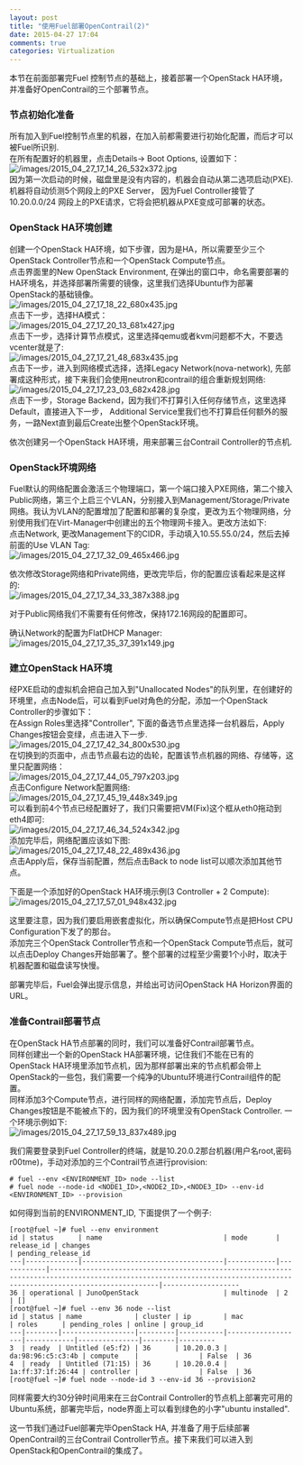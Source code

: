 ```yaml
---
layout: post
title: "使用Fuel部署OpenContrail(2)"
date: 2015-04-27 17:04
comments: true
categories: Virtualization
---
```

本节在前面部署完Fuel 控制节点的基础上，接着部署一个OpenStack HA环境，并准备好OpenContrail的三个部署节点。     
### 节点初始化准备
所有加入到Fuel控制节点里的机器，在加入前都需要进行初始化配置，而后才可以被Fuel所识别.    
在所有配置好的机器里，点击Details-> Boot Options, 设置如下：    
![/images/2015_04_27_17_14_26_532x372.jpg](/images/2015_04_27_17_14_26_532x372.jpg)    
因为第一次启动的时候，磁盘里是没有内容的，机器会自动从第二选项启动(PXE). 机器将自动侦测5个网段上的PXE Server， 因为Fuel Controller接管了10.20.0.0/24 网段上的PXE请求，它将会把机器从PXE变成可部署的状态。        

### OpenStack HA环境创建
创建一个OpenStack HA环境，如下步骤，因为是HA，所以需要至少三个OpenStack Controller节点和一个OpenStack Compute节点。    
点击界面里的New OpenStack Environment, 在弹出的窗口中，命名需要部署的HA环境名，并选择部署所需要的镜像，这里我们选择Ubuntu作为部署OpenStack的基础镜像。    
![/images/2015_04_27_17_18_22_680x435.jpg](/images/2015_04_27_17_18_22_680x435.jpg)    
点击下一步，选择HA模式：    
![/images/2015_04_27_17_20_13_681x427.jpg](/images/2015_04_27_17_20_13_681x427.jpg)   
点击下一步，选择计算节点模式，这里选择qemu或者kvm问题都不大，不要选vcenter就是了:     
![/images/2015_04_27_17_21_48_683x435.jpg](/images/2015_04_27_17_21_48_683x435.jpg)     
点击下一步，进入到网络模式选择，选择Legacy Network(nova-network), 先部署成这种形式，接下来我们会使用neutron和contrail的组合重新规划网络:     
![/images/2015_04_27_17_23_03_682x428.jpg](/images/2015_04_27_17_23_03_682x428.jpg)   
点击下一步，Storage Backend，因为我们不打算引入任何存储节点，这里选择Default，直接进入下一步， Additional Service里我们也不打算启任何额外的服务，一路Next直到最后Create出整个OpenStack环境。    
 
依次创建另一个OpenStack HA环境，用来部署三台Contrail Controller的节点机.    
### OpenStack环境网络
Fuel默认的网络配置会激活三个物理端口，第一个端口接入PXE网络，第二个接入Public网络，第三个上启三个VLAN，分别接入到Management/Storage/Private网络。我认为VLAN的配置增加了配置和部署的复杂度，更改为五个物理网络，分别使用我们在Virt-Manager中创建出的五个物理网卡接入。更改方法如下:     
点击Network, 更改Management下的CIDR，手动填入10.55.55.0/24，然后去掉前面的Use VLAN Tag:        
![/images/2015_04_27_17_32_09_465x466.jpg](/images/2015_04_27_17_32_09_465x466.jpg) 

依次修改Storage网络和Private网络，更改完毕后，你的配置应该看起来是这样的:      
![/images/2015_04_27_17_34_33_387x388.jpg](/images/2015_04_27_17_34_33_387x388.jpg)    

对于Public网络我们不需要有任何修改，保持172.16网段的配置即可。   

确认Network的配置为FlatDHCP Manager:     
![/images/2015_04_27_17_35_37_391x149.jpg](/images/2015_04_27_17_35_37_391x149.jpg)    

### 建立OpenStack HA环境 
经PXE启动的虚拟机会把自己加入到"Unallocated Nodes"的队列里，在创建好的环境里，点击Node后，可以看到Fuel对角色的分配，添加一个OpenStack Controller的步骤如下：    
在Assign Roles里选择"Controller", 下面的备选节点里选择一台机器后，Apply Changes按钮会变绿，点击进入下一步.     
![/images/2015_04_27_17_42_34_800x530.jpg](/images/2015_04_27_17_42_34_800x530.jpg)    
在切换到的页面中，点击节点最右边的齿轮，配置该节点机器的网络、存储等，这里只配置网络：    
![/images/2015_04_27_17_44_05_797x203.jpg](/images/2015_04_27_17_44_05_797x203.jpg)    
点击Configure Network配置网络:     
![/images/2015_04_27_17_45_19_448x349.jpg](/images/2015_04_27_17_45_19_448x349.jpg)    
可以看到前4个节点已经配置好了，我们只需要把VM(Fix)这个框从eth0拖动到eth4即可:      
![/images/2015_04_27_17_46_34_524x342.jpg](/images/2015_04_27_17_46_34_524x342.jpg)    
添加完毕后，网络配置应该如下图:    
![/images/2015_04_27_17_48_22_489x436.jpg](/images/2015_04_27_17_48_22_489x436.jpg)   
点击Apply后，保存当前配置，然后点击Back to node list可以顺次添加其他节点。    

下面是一个添加好的OpenStack HA环境示例(3 Controller + 2 Compute):     
![/images/2015_04_27_17_57_01_948x432.jpg](/images/2015_04_27_17_57_01_948x432.jpg)    

这里要注意，因为我们要启用嵌套虚拟化，所以确保Compute节点是把Host CPU Configuration下发了的那台。   
添加完三个OpenStack Controller节点和一个OpenStack Compute节点后，就可以点击Deploy Changes开始部署了。整个部署的过程至少需要1个小时，取决于机器配置和磁盘读写快慢。      

部署完毕后，Fuel会弹出提示信息，并给出可访问OpenStack HA Horizon界面的URL。    

### 准备Contrail部署节点
在OpenStack HA节点部署的同时，我们可以准备好Contrail部署节点。    
同样创建出一个新的OpenStack HA部署环境，记住我们不能在已有的OpenStack HA环境里添加节点机，因为那样部署出来的节点机都会带上OpenStack的一些包，我们需要一个纯净的Ubuntu环境进行Contrail组件的配置。   
同样添加3个Compute节点，进行同样的网络配置，添加完节点后，Deploy Changes按钮是不能被点下的，因为我们的环境里没有OpenStack Controller. 一个环境示例如下:    
![/images/2015_04_27_17_59_13_837x489.jpg](/images/2015_04_27_17_59_13_837x489.jpg)    

我们需要登录到Fuel Controller的终端，就是10.20.0.2那台机器(用户名root,密码r00tme)，手动对添加的三个Contrail节点进行provision:     

```
# fuel --env <ENVIRONMENT_ID> node --list
# fuel node --node-id <NODE1_ID>,<NODE2_ID>,<NODE3_ID> --env-id <ENVIRONMENT_ID> --provision

```
如何得到当前的ENVIRONMENT_ID, 下面提供了一个例子:     

```
[root@fuel ~]# fuel --env environment
id | status      | name                              | mode       | release_id | changes                                                                                                                                                               | pending_release_id
---|-------------|-----------------------------------|------------|------------|-----------------------------------------------------------------------------------------------------------------------------------------------------------------------|-------------------
36 | operational | JunoOpenStack                     | multinode  | 2          | []                                       
[root@fuel ~]# fuel --env 36 node --list
id | status | name             | cluster | ip        | mac               | roles      | pending_roles | online | group_id
---|--------|------------------|---------|-----------|-------------------|------------|---------------|--------|---------
3  | ready  | Untitled (e5:f2) | 36      | 10.20.0.3 | da:98:96:c5:c3:4b | compute    |               | False  | 36      
4  | ready  | Untitled (71:15) | 36      | 10.20.0.4 | 1a:ff:37:1f:26:44 | controller |               | False  | 36  
[root@fuel ~]# fuel node --node-id 3 --env-id 36 --provision2

```
同样需要大约30分钟时间用来在三台Contrail Controller的节点机上部署完可用的Ubuntu系统，部署完毕后，node界面上可以看到绿色的小字"ubuntu installed".   

这一节我们通过Fuel部署完毕OpenStack HA, 并准备了用于后续部署OpenContrail的三台Contrail Controller节点。接下来我们可以进入到OpenStack和OpenContrail的集成了。     
